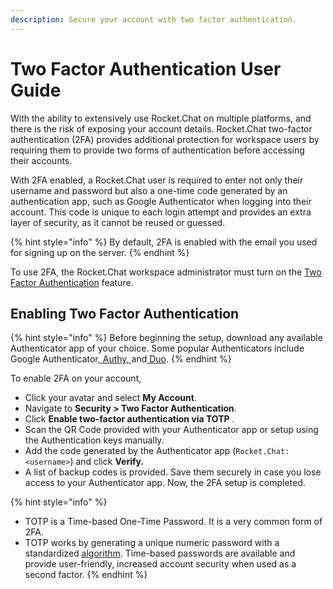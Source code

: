 ```yaml
---
description: Secure your account with two factor authentication.
---
```


# Two Factor Authentication User Guide

With the ability to extensively use Rocket.Chat on multiple platforms, and there is the risk of exposing your account details. Rocket.Chat two-factor authentication (2FA) provides additional protection for workspace users by requiring them to provide two forms of authentication before accessing their accounts.

With 2FA enabled, a Rocket.Chat user is required to enter not only their username and password but also a one-time code generated by an authentication app, such as Google Authenticator when logging into their account. This code is unique to each login attempt and provides an extra layer of security, as it cannot be reused or guessed.

{% hint style="info" %}
By default, 2FA is enabled with the email you used for signing up on the server.
{% endhint %}

To use 2FA, the Rocket.Chat workspace administrator must turn on the [Two Factor Authentication](../../omnichannel/workspace-administration/settings/accounts/#two-factor-authentication) feature.

## Enabling Two Factor Authentication

{% hint style="info" %}
Before beginning the setup, download any available Authenticator app of your choice. Some popular Authenticators include Google Authenticator,[ Authy, ](https://authy.com/)and[ Duo](https://duo.com/).
{% endhint %}

To enable 2FA on your account,

* Click your avatar and select **My Account**.
* Navigate to **Security > Two Factor Authentication**.
* Click **Enable two-factor authentication via TOTP** .
* Scan the QR Code provided with your Authenticator app or setup using the Authentication keys manually.
* Add the code generated by the Authenticator app (`Rocket.Chat: <username>`) and click **Verify.**
* A list of backup codes is provided. Save them securely in case you lose access to your Authenticator app. Now, the 2FA setup is completed.

{% hint style="info" %}
* TOTP is a Time-based One-Time Password. It is a very common form of 2FA.
* TOTP works by generating a unique numeric password with a standardized [algorithm](https://tools.ietf.org/html/rfc6238). Time-based passwords are available and provide user-friendly, increased account security when used as a second factor.
{% endhint %}
